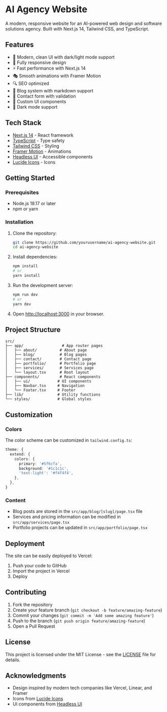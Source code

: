 # AI Agency Website

A modern, responsive website for an AI-powered web design and software solutions agency. Built with Next.js 14, Tailwind CSS, and TypeScript.

## Features

- 🎨 Modern, clean UI with dark/light mode support
- 📱 Fully responsive design
- ⚡ Fast performance with Next.js 14
- 🎭 Smooth animations with Framer Motion
- 🔍 SEO optimized
- 📝 Blog system with markdown support
- 🎯 Contact form with validation
- 🎨 Custom UI components
- 🌙 Dark mode support

## Tech Stack

- [Next.js 14](https://nextjs.org/) - React framework
- [TypeScript](https://www.typescriptlang.org/) - Type safety
- [Tailwind CSS](https://tailwindcss.com/) - Styling
- [Framer Motion](https://www.framer.com/motion/) - Animations
- [Headless UI](https://headlessui.com/) - Accessible components
- [Lucide Icons](https://lucide.dev/) - Icons

## Getting Started

### Prerequisites

- Node.js 18.17 or later
- npm or yarn

### Installation

1. Clone the repository:
   ```bash
   git clone https://github.com/yourusername/ai-agency-website.git
   cd ai-agency-website
   ```

2. Install dependencies:
   ```bash
   npm install
   # or
   yarn install
   ```

3. Run the development server:
   ```bash
   npm run dev
   # or
   yarn dev
   ```

4. Open [http://localhost:3000](http://localhost:3000) in your browser.

## Project Structure

```
src/
├── app/                 # App router pages
│   ├── about/          # About page
│   ├── blog/           # Blog pages
│   ├── contact/        # Contact page
│   ├── portfolio/      # Portfolio page
│   ├── services/       # Services page
│   └── layout.tsx      # Root layout
├── components/         # React components
│   ├── ui/            # UI components
│   ├── Navbar.tsx     # Navigation
│   └── Footer.tsx     # Footer
├── lib/               # Utility functions
└── styles/            # Global styles
```

## Customization

### Colors

The color scheme can be customized in `tailwind.config.ts`:

```typescript
theme: {
  extend: {
    colors: {
      primary: '#5f6cfa',
      background: '#1c1c1c',
      'text-light': '#f4f4f4',
    },
  },
}
```

### Content

- Blog posts are stored in the `src/app/blog/[slug]/page.tsx` file
- Services and pricing information can be modified in `src/app/services/page.tsx`
- Portfolio projects can be updated in `src/app/portfolio/page.tsx`

## Deployment

The site can be easily deployed to Vercel:

1. Push your code to GitHub
2. Import the project in Vercel
3. Deploy

## Contributing

1. Fork the repository
2. Create your feature branch (`git checkout -b feature/amazing-feature`)
3. Commit your changes (`git commit -m 'Add some amazing feature'`)
4. Push to the branch (`git push origin feature/amazing-feature`)
5. Open a Pull Request

## License

This project is licensed under the MIT License - see the [LICENSE](LICENSE) file for details.

## Acknowledgments

- Design inspired by modern tech companies like Vercel, Linear, and Framer
- Icons from [Lucide Icons](https://lucide.dev/)
- UI components from [Headless UI](https://headlessui.com/) 